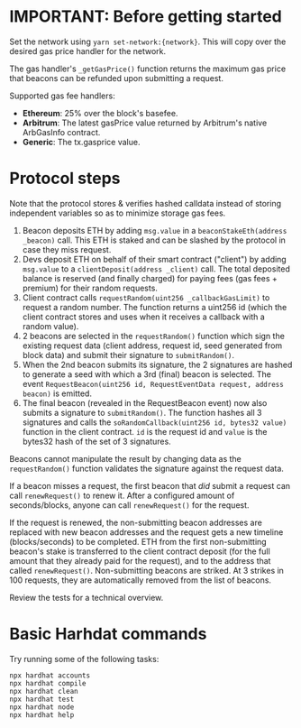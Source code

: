# IMPORTANT: Before getting started
Set the network using `yarn set-network:{network}`. This will copy over the desired gas price handler for the network.

The gas handler's `_getGasPrice()` function returns the maximum gas price that beacons can be refunded upon submitting a request.

Supported gas fee handlers:

* **Ethereum**: 25% over the block's basefee.
* **Arbitrum**: The latest gasPrice value returned by Arbitrum's native ArbGasInfo contract.
* **Generic**: The tx.gasprice value.

# Protocol steps

Note that the protocol stores & verifies hashed calldata instead of storing independent variables so as to minimize storage gas fees. 

1. Beacon deposits ETH by adding `msg.value` in a `beaconStakeEth(address _beacon)` call. This ETH is staked and can be slashed by the protocol in case they miss request.
2. Devs deposit ETH on behalf of their smart contract ("client") by adding `msg.value` to a `clientDeposit(address _client)` call. The total deposited balance is reserved (and finally charged) for paying fees (gas fees + premium) for their random requests.
3. Client contract calls `requestRandom(uint256 _callbackGasLimit)` to request a random number. The function returns a uint256 id (which the client contract stores and uses when it receives a callback with a random value).
4. 2 beacons are selected in the `requestRandom()` function which sign the existing request data (client address, request id, seed generated from block data) and submit their signature to `submitRandom()`.
5. When the 2nd beacon submits its signature, the 2 signatures are hashed to generate a seed with which a 3rd (final) beacon is selected. The event `RequestBeacon(uint256 id, RequestEventData request, address beacon)` is emitted.
5. The final beacon (revealed in the RequestBeacon event) now also submits a signature to `submitRandom()`. The function hashes all 3 signatures and calls the `soRandomCallback(uint256 id, bytes32 value)` function in the client contract. `id` is the request id and `value` is the bytes32 hash of the set of 3 signatures. 

Beacons cannot manipulate the result by changing data as the `requestRandom()` function validates the signature against the request data.

If a beacon misses a request, the first beacon that *did* submit a request can call `renewRequest()` to renew it. After a configured amount of seconds/blocks, anyone can call `renewRequest()` for the request.

If the request is renewed, the non-submitting beacon addresses are replaced with new beacon addresses and the request gets a new timeline (blocks/seconds) to be completed. ETH from the first non-submitting beacon's stake is transferred to the client contract deposit (for the full amount that they already paid for the request), and to the address that called `renewRequest()`. Non-submitting beacons are striked. At 3 strikes in 100 requests, they are automatically removed from the list of beacons.

Review the tests for a technical overview.

# Basic Harhdat commands

Try running some of the following tasks:

```shell
npx hardhat accounts
npx hardhat compile
npx hardhat clean
npx hardhat test
npx hardhat node
npx hardhat help
```
